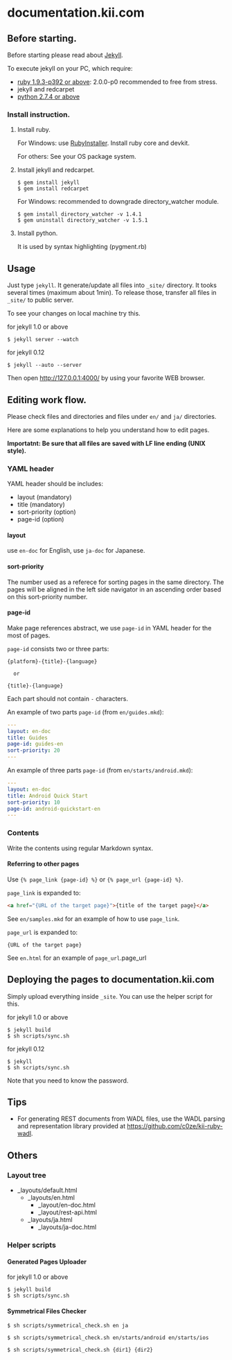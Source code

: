 # documentation.kii.com


## Before starting.

Before starting please read about
[Jekyll](https://github.com/mojombo/jekyll/wiki).

To execute jekyll on your PC, which require:

*   [ruby 1.9.3-p392 or above](http://www.ruby-lang.org/): 2.0.0-p0 recommended
    to free from stress.
*   jekyll and redcarpet
*   [python 2.7.4 or above](http://python.org/)

### Install instruction.

1.  Install ruby.

    For Windows:  use [RubyInstaller](http://rubyinstaller.org/).  Install ruby
    core and devkit.

    For others: See your OS package system.

2.  Install jekyll and redcarpet.

    ```
    $ gem install jekyll
    $ gem install redcarpet
    ```

    For Windows: recommended to downgrade directory\_watcher module.

    ```
    $ gem install directory_watcher -v 1.4.1
    $ gem uninstall directory_watcher -v 1.5.1
    ```

3.  Install python.

    It is used by syntax highlighting (pygment.rb)

## Usage

Just type `jekyll`.  It generate/update all files into `_site/` directory.  It
tooks several times (maximum about 1min).  To release those, transfer all files
in `_site/` to public server.

To see your changes on local machine try this.

for jekyll 1.0 or above

    $ jekyll server --watch

for jekyll 0.12

    $ jekyll --auto --server

Then open http://127.0.0.1:4000/ by using your favorite WEB browser.


## Editing work flow.

Please check files and directories and files under `en/` and `ja/` directories.

Here are some explanations to help you understand how to edit pages.

**Importatnt: Be sure that all files are saved with LF line ending (UNIX style).**


### YAML header

YAML header should be includes:

*   layout (mandatory)
*   title (mandatory)
*   sort-priority (option)
*   page-id (option)

#### layout

use `en-doc` for English, use `ja-doc` for Japanese.

#### sort-priority

The number used as a referece for sorting pages in the same directory.  The pages will be aligned in the left side navigator in an ascending order based on this sort-priority number.

#### page-id

Make page references abstract, we use `page-id` in YAML header for the most of
pages.  

`page-id` consists two or three parts:

    {platform}-{title}-{language}

      or

    {title}-{language}

Each part should not contain `-` characters.  

An example of two parts `page-id` (from `en/guides.mkd`):

```yaml
---
layout: en-doc
title: Guides
page-id: guides-en
sort-priority: 20
---
```

An example of three parts `page-id` (from `en/starts/android.mkd`):

```yaml
---
layout: en-doc
title: Android Quick Start
sort-priority: 10
page-id: android-quickstart-en
---
```


### Contents

Write the contents using regular Markdown syntax.

#### Referring to other pages

Use `{% page_link {page-id} %}` or `{% page_url {page-id} %}`.

`page_link` is expanded to:

```html
<a href="{URL of the target page}">{title of the target page}</a>
```

See `en/samples.mkd` for an example of how to use `page_link`.

`page_url` is expanded to:

```
{URL of the target page}
```

See `en.html` for an example of `page_url`.page_url


## Deploying the pages to documentation.kii.com

Simply upload everything inside `_site`.  You can use the helper script for this.

for jekyll 1.0 or above

    $ jekyll build
    $ sh scripts/sync.sh

for jekyll 0.12

    $ jekyll
    $ sh scripts/sync.sh


Note that you need to know the password.

## Tips

* For generating REST documents from WADL files, use the WADL parsing and representation library provided at <https://github.com/c0ze/kii-ruby-wadl>.

## Others

### Layout tree

*   \_layouts/default.html
    *   \_layouts/en.html
        *   \_layout/en-doc.html
        *   \_layout/rest-api.html
    *   \_layouts/ja.html
        *   \_layouts/ja-doc.html

### Helper scripts

#### Generated Pages Uploader

for jekyll 1.0 or above

    $ jekyll build
    $ sh scripts/sync.sh

#### Symmetrical Files Checker

    $ sh scripts/symmetrical_check.sh en ja

    $ sh scripts/symmetrical_check.sh en/starts/android en/starts/ios

    $ sh scripts/symmetrical_check.sh {dir1} {dir2}
